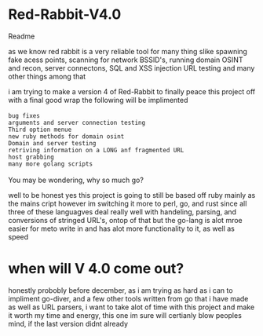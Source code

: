# Red-Rabbit-V4.0
Readme 

as we know red rabbit is a very reliable tool for many thing slike spawning fake acess points, scanning for network BSSID's, running domain OSINT and recon, server connectons, SQL and XSS injection URL testing and many other things among that<br>

i am trying to make a version 4 of Red-Rabbit to finally peace this project off with a final good wrap the following will be implimented <br>
<br>
`bug fixes` <br>
`arguments and server connection testing` <br>
`Third option menue `<br>
`new ruby methods for domain osint`<br>
`Domain and server testing `<br>
`retriving information on a LONG anf fragmented URL`<br>
`host grabbing`<br>
`many more golang scripts`<br>
<br>
You may be wondering, why so much go? <br>

well to be honest yes this project is going to still be based off ruby mainly as the mains cript however im switching it more to perl, go, and rust since all three of these languagves deal really well with handeling, parsing, and conversions of stringed URL's, ontop of that but the go-lang is alot mroe easier for meto write in and has alot more functionality to it, as well as speed 
<br>
# when will V 4.0 come out?
honestly probobly before december, as i am trying as hard as i can to impliment go-diver, and a few other tools written from go that i have made as well as URL parsers, i want to take alot of time with this project and make it worth my time and energy, this one im sure will certianly blow peoples mind, if the last version didnt already
